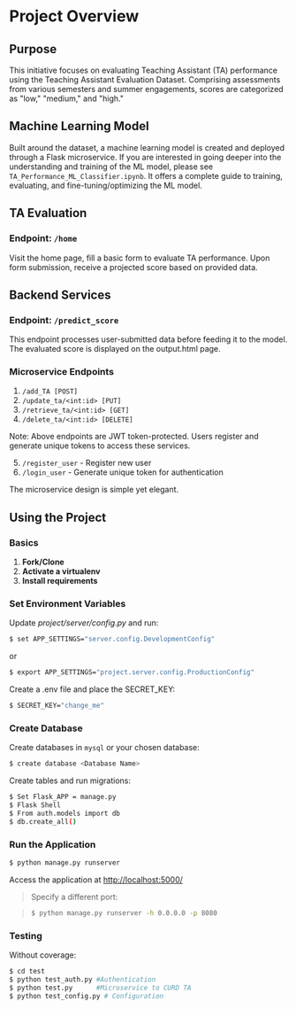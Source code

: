 # Project Overview

## Purpose

This initiative focuses on evaluating Teaching Assistant (TA) performance using the Teaching Assistant Evaluation Dataset. Comprising assessments from various semesters and summer engagements, scores are categorized as "low," "medium," and "high."

## Machine Learning Model

Built around the dataset, a machine learning model is created and deployed through a Flask microservice.
If you are interested in going deeper into the understanding and training of the ML model, please see `TA_Performance_ML_Classifier.ipynb`. It offers a complete guide to training, evaluating, and fine-tuning/optimizing the ML model.

## TA Evaluation

### Endpoint: `/home`

Visit the home page, fill a basic form to evaluate TA performance. Upon form submission, receive a projected score based on provided data.

## Backend Services

### Endpoint: `/predict_score`

This endpoint processes user-submitted data before feeding it to the model. The evaluated score is displayed on the output.html page.

### Microservice Endpoints

1. `/add_TA [POST]`
2. `/update_ta/<int:id> [PUT]`
3. `/retrieve_ta/<int:id> [GET]`
4. `/delete_ta/<int:id> [DELETE]`

Note: Above endpoints are JWT token-protected. Users register and generate unique tokens to access these services.

5. `/register_user` - Register new user
6. `/login_user` - Generate unique token for authentication

The microservice design is simple yet elegant.

## Using the Project

### Basics

1. **Fork/Clone**
2. **Activate a virtualenv**
3. **Install requirements**

### Set Environment Variables

Update *project/server/config.py* and run:

```sh
$ set APP_SETTINGS="server.config.DevelopmentConfig"
```

or

```sh
$ export APP_SETTINGS="project.server.config.ProductionConfig"
```

Create a .env file and place the SECRET_KEY:

```sh
$ SECRET_KEY="change_me"
```

### Create Database

Create databases in `mysql` or your chosen database:

```sh
$ create database <Database Name>
```

Create tables and run migrations:

```sh
$ Set Flask_APP = manage.py
$ Flask Shell
$ From auth.models import db
$ db.create_all()
```

### Run the Application

```sh
$ python manage.py runserver
```

Access the application at [http://localhost:5000/](http://localhost:5000/)

> Specify a different port:

> ```sh
> $ python manage.py runserver -h 0.0.0.0 -p 8080
> ```

### Testing

Without coverage:

```sh
$ cd test
$ python test_auth.py #Authentication
$ python test.py      #Microservice to CURD TA
$ python test_config.py # Configuration 
```
